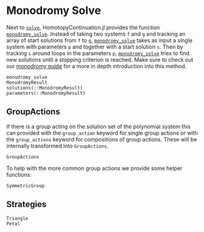 # Monodromy Solve

Next to [`solve`](@ref), HomotopyContinuation.jl provides the function [`monodromy_solve`](@ref). Instead of taking two systems `f` and `g` and tracking an array of start solutions from `f` to `g`, [`monodromy_solve`](@ref) takes as input a single system with parameters `p` and together with a start solution `s`. Then by tracking `s` around loops in the parameters `p`, [`monodromy_solve`](@ref) tries to find new solutions until a stopping criterion is reached. Make sure to check out our [monodromy guide](https://www.juliahomotopycontinuation.org/guides/monodromy/) for a more in depth introduction into this method.

```@docs
monodromy_solve
MonodromyResult
solutions(::MonodromyResult)
parameters(::MonodromyResult)
```

## GroupActions

If there is a group acting on the solution set of the polynomial system this can provided with the `group_action` keyword for single group actions or with the `group_actions` keyword for compositions
of group actions. These will be internally transformed into `GroupActions`.

```@docs
GroupActions
```

To help with the more common group actions we provide some helper functions:

```@docs
SymmetricGroup
```

## Strategies
```@docs
Triangle
Petal
```
